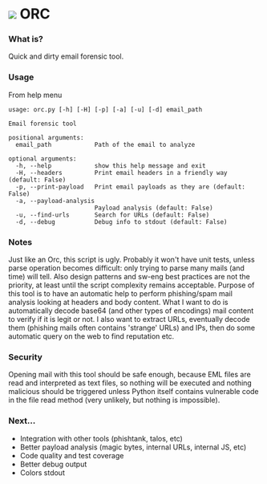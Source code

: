<h1><img src="https://github.com/santinilorenzo/orc/blob/master/logo/orc.png?raw=true"> ORC</h1>
<h3>What is?</h3>
Quick and dirty email forensic tool.

<h3>Usage</h3>
From help menu

```
usage: orc.py [-h] [-H] [-p] [-a] [-u] [-d] email_path

Email forensic tool

positional arguments:
  email_path            Path of the email to analyze

optional arguments:
  -h, --help            show this help message and exit
  -H, --headers         Print email headers in a friendly way (default: False)
  -p, --print-payload   Print email payloads as they are (default: False)
  -a, --payload-analysis
                        Payload analysis (default: False)
  -u, --find-urls       Search for URLs (default: False)
  -d, --debug           Debug info to stdout (default: False)
```

<h3>Notes</h3>
Just like an Orc, this script is ugly. Probably it won't have unit tests, unless parse operation becomes difficult: only trying to parse many mails (and time) will tell.
Also design patterns and sw-eng best practices are not the priority, at least until the script complexity remains acceptable.
Purpose of this tool is to have an automatic help to perform phishing/spam mail analysis looking at headers and body content. What I want to do is automatically decode base64 (and other types of encodings) mail content to verify if it is legit or not. I also want to extract URLs, eventually decode them (phishing mails often contains 'strange' URLs) and IPs, then do some automatic query on the web to find reputation etc.

<h3>Security</h3>
Opening mail with this tool should be safe enough, because EML files are read and interpreted as text files, so nothing will be executed and nothing malicious should be triggered unless Python itself contains vulnerable code in the file read method (very unlikely, but nothing is impossible).

<h3>Next...</h3>
<ul>
<li>Integration with other tools (phishtank, talos, etc)</li>
<li>Better payload analysis (magic bytes, internal URLs, internal JS, etc)</li>
<li>Code quality and test coverage</li>
<li>Better debug output</li>
<li>Colors stdout</li>
</ul>